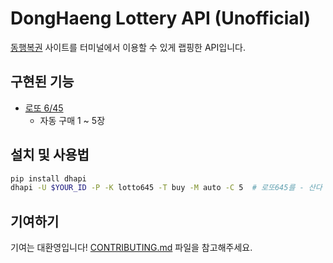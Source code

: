 # DongHaeng Lottery API (Unofficial)

[동행복권](https://dhlottery.co.kr/) 사이트를 터미널에서 이용할 수 있게 랩핑한 API입니다.

## 구현된 기능

- [로또 6/45](https://dhlottery.co.kr/gameInfo.do?method=gameMethod&wiselog=H_B_1_1)
  - 자동 구매 1 ~ 5장

## 설치 및 사용법

```sh
pip install dhapi
dhapi -U $YOUR_ID -P -K lotto645 -T buy -M auto -C 5  # 로또645를 - 산다 - 자동발급으로 - 5장 
```

## 기여하기

기여는 대환영입니다! [CONTRIBUTING.md](/docs/CONTRIBUTING.md) 파일을 참고해주세요.

